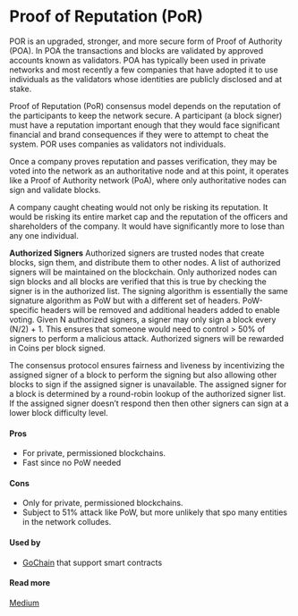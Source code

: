 # Proof of Reputation \(PoR\)

POR is an upgraded, stronger, and more secure form of Proof of Authority \(POA\). In POA the transactions and blocks are validated by approved accounts known as validators. POA has typically been used in private networks and most recently a few companies that have adopted it to use individuals as the validators whose identities are publicly disclosed and at stake.

Proof of Reputation \(PoR\) consensus model depends on the reputation of the participants to keep the network secure. A participant \(a block signer\) must have a reputation important enough that they would face significant financial and brand consequences if they were to attempt to cheat the system. POR uses companies as validators not individuals.

Once a company proves reputation and passes verification, they may be voted into the network as an authoritative node and at this point, it operates like a Proof of Authority network \(PoA\), where only authoritative nodes can sign and validate blocks.

A company caught cheating would not only be risking its reputation. It would be risking its entire market cap and the reputation of the officers and shareholders of the company. It would have significantly more to lose than any one individual.

**Authorized Signers** Authorized signers are trusted nodes that create blocks, sign them, and distribute them to other nodes. A list of authorized signers will be maintained on the blockchain. Only authorized nodes can sign blocks and all blocks are verified that this is true by checking the signer is in the authorized list. The signing algorithm is essentially the same signature algorithm as PoW but with a different set of headers. PoW-specific headers will be removed and additional headers added to enable voting. Given N authorized signers, a signer may only sign a block every \(N/2\) + 1. This ensures that someone would need to control &gt; 50% of signers to perform a malicious attack. Authorized signers will be rewarded in Coins per block signed.

The consensus protocol ensures fairness and liveness by incentivizing the assigned signer of a block to perform the signing but also allowing other blocks to sign if the assigned signer is unavailable. The assigned signer for a block is determined by a round-robin lookup of the authorized signer list. If the assigned signer doesn’t respond then then other signers can sign at a lower block difficulty level.

#### Pros

* For private, permissioned blockchains.
* Fast since no PoW needed

#### Cons

* Only for private, permissioned blockchains.
* Subject to 51% attack like PoW, but more unlikely that spo many entities in the network colludes.

#### Used by

* [GoChain](https://gochain.io/) that support smart contracts

#### Read more

[Medium](https://medium.com/gochain/proof-of-reputation-e37432420712)

